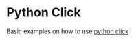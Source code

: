 # Python Click

Basic examples on how to use [python click](https://click.palletsprojects.com/en/8.0.x/)
